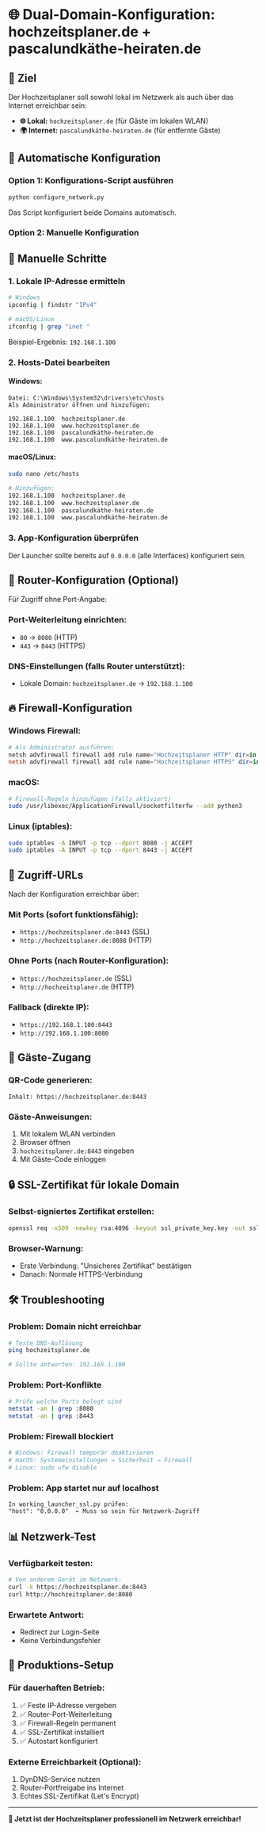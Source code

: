 # 🌐 Dual-Domain-Konfiguration: hochzeitsplaner.de + pascalundkäthe-heiraten.de

## 🎯 Ziel
Der Hochzeitsplaner soll sowohl lokal im Netzwerk als auch über das Internet erreichbar sein:
- **🌐 Lokal:** `hochzeitsplaner.de` (für Gäste im lokalen WLAN)
- **🌍 Internet:** `pascalundkäthe-heiraten.de` (für entfernte Gäste)

## 🚀 Automatische Konfiguration

### Option 1: Konfigurations-Script ausführen
```bash
python configure_network.py
```
Das Script konfiguriert beide Domains automatisch.

### Option 2: Manuelle Konfiguration

## 📝 Manuelle Schritte

### 1. Lokale IP-Adresse ermitteln
```bash
# Windows
ipconfig | findstr "IPv4"

# macOS/Linux  
ifconfig | grep "inet "
```
Beispiel-Ergebnis: `192.168.1.100`

### 2. Hosts-Datei bearbeiten

#### Windows:
```
Datei: C:\Windows\System32\drivers\etc\hosts
Als Administrator öffnen und hinzufügen:

192.168.1.100  hochzeitsplaner.de
192.168.1.100  www.hochzeitsplaner.de
192.168.1.100  pascalundkäthe-heiraten.de
192.168.1.100  www.pascalundkäthe-heiraten.de
```

#### macOS/Linux:
```bash
sudo nano /etc/hosts

# Hinzufügen:
192.168.1.100  hochzeitsplaner.de
192.168.1.100  www.hochzeitsplaner.de
192.168.1.100  pascalundkäthe-heiraten.de
192.168.1.100  www.pascalundkäthe-heiraten.de
```

### 3. App-Konfiguration überprüfen
Der Launcher sollte bereits auf `0.0.0.0` (alle Interfaces) konfiguriert sein.

## 🔧 Router-Konfiguration (Optional)

Für Zugriff ohne Port-Angabe:

### Port-Weiterleitung einrichten:
- `80` → `8080` (HTTP)
- `443` → `8443` (HTTPS)

### DNS-Einstellungen (falls Router unterstützt):
- Lokale Domain: `hochzeitsplaner.de` → `192.168.1.100`

## 🔥 Firewall-Konfiguration

### Windows Firewall:
```powershell
# Als Administrator ausführen:
netsh advfirewall firewall add rule name="Hochzeitsplaner HTTP" dir=in action=allow protocol=TCP localport=8080
netsh advfirewall firewall add rule name="Hochzeitsplaner HTTPS" dir=in action=allow protocol=TCP localport=8443
```

### macOS:
```bash
# Firewall-Regeln hinzufügen (falls aktiviert)
sudo /usr/libexec/ApplicationFirewall/socketfilterfw --add python3
```

### Linux (iptables):
```bash
sudo iptables -A INPUT -p tcp --dport 8080 -j ACCEPT
sudo iptables -A INPUT -p tcp --dport 8443 -j ACCEPT
```

## 📱 Zugriff-URLs

Nach der Konfiguration erreichbar über:

### Mit Ports (sofort funktionsfähig):
- `https://hochzeitsplaner.de:8443` (SSL)
- `http://hochzeitsplaner.de:8080` (HTTP)

### Ohne Ports (nach Router-Konfiguration):
- `https://hochzeitsplaner.de` (SSL)
- `http://hochzeitsplaner.de` (HTTP)

### Fallback (direkte IP):
- `https://192.168.1.100:8443`
- `http://192.168.1.100:8080`

## 🎉 Gäste-Zugang

### QR-Code generieren:
```
Inhalt: https://hochzeitsplaner.de:8443
```

### Gäste-Anweisungen:
1. Mit lokalem WLAN verbinden
2. Browser öffnen
3. `hochzeitsplaner.de:8443` eingeben
4. Mit Gäste-Code einloggen

## 🔒 SSL-Zertifikat für lokale Domain

### Selbst-signiertes Zertifikat erstellen:
```bash
openssl req -x509 -newkey rsa:4096 -keyout ssl_private_key.key -out ssl_certificate.crt -days 365 -nodes -subj "/CN=hochzeitsplaner.de"
```

### Browser-Warnung:
- Erste Verbindung: "Unsicheres Zertifikat" bestätigen
- Danach: Normale HTTPS-Verbindung

## 🛠️ Troubleshooting

### Problem: Domain nicht erreichbar
```bash
# Teste DNS-Auflösung
ping hochzeitsplaner.de

# Sollte antworten: 192.168.1.100
```

### Problem: Port-Konflikte
```bash
# Prüfe welche Ports belegt sind
netstat -an | grep :8080
netstat -an | grep :8443
```

### Problem: Firewall blockiert
```bash
# Windows: Firewall temporär deaktivieren
# macOS: Systemeinstellungen → Sicherheit → Firewall
# Linux: sudo ufw disable
```

### Problem: App startet nur auf localhost
```
In working_launcher_ssl.py prüfen:
"host": "0.0.0.0"  ← Muss so sein für Netzwerk-Zugriff
```

## 📊 Netzwerk-Test

### Verfügbarkeit testen:
```bash
# Von anderem Gerät im Netzwerk:
curl -k https://hochzeitsplaner.de:8443
curl http://hochzeitsplaner.de:8080
```

### Erwartete Antwort:
- Redirect zur Login-Seite
- Keine Verbindungsfehler

## 🎯 Produktions-Setup

### Für dauerhaften Betrieb:
1. ✅ Feste IP-Adresse vergeben
2. ✅ Router-Port-Weiterleitung
3. ✅ Firewall-Regeln permanent
4. ✅ SSL-Zertifikat installiert
5. ✅ Autostart konfiguriert

### Externe Erreichbarkeit (Optional):
1. DynDNS-Service nutzen
2. Router-Portfreigabe ins Internet
3. Echtes SSL-Zertifikat (Let's Encrypt)

---

**🎊 Jetzt ist der Hochzeitsplaner professionell im Netzwerk erreichbar!**
